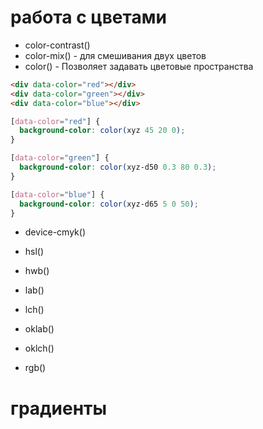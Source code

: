 <!-- работа с цветами ---------------------------------------------------------------------------------------------------------------------------->

# работа с цветами

- color-contrast()
- color-mix() - для смешивания двух цветов
- color() - Позволяет задавать цветовые пространства

```html
<div data-color="red"></div>
<div data-color="green"></div>
<div data-color="blue"></div>
```

```scss
[data-color="red"] {
  background-color: color(xyz 45 20 0);
}

[data-color="green"] {
  background-color: color(xyz-d50 0.3 80 0.3);
}

[data-color="blue"] {
  background-color: color(xyz-d65 5 0 50);
}
```

- device-cmyk()
- hsl()
- hwb()
- lab()
- lch()
- oklab()
- oklch()

- rgb()

<!-- Градиенты  ---------------------------------------------------------------------------------------------------------------------------->

# градиенты

